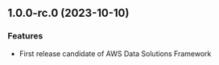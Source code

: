 ## 1.0.0-rc.0 (2023-10-10)


### Features

* First release candidate of AWS Data Solutions Framework
